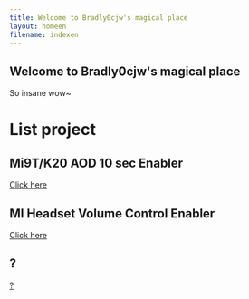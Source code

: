 ```yaml
---
title: Welcome to Bradly0cjw's magical place
layout: homeen
filename: indexen
--- 
```


## Welcome to Bradly0cjw's magical place

So insane wow~

# List project

## Mi9T/K20 AOD 10 sec Enabler

[Click here](https://bradly0cjw.github.io/Mi9T-K20-AOD-10-sec-enabler)

## MI Headset Volume Control Enabler

[Click here](https://bradly0cjw.github.io/Mi-headset-Volume-control-enabler)

## ?

[?](https://bradly0cjw.github.io/0)
